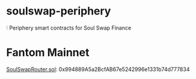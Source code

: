 # soulswap-periphery
🕯 Periphery smart contracts for Soul Swap Finance

# Fantom Mainnet
[SoulSwapRouter.sol](https://ftmscan.com/address/0x994889A5a2BcfAB67e5242996e1331b74d777834#code): 0x994889A5a2BcfAB67e5242996e1331b74d777834